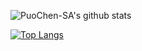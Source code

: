 
![PuoChen-SA's github stats](https://github-readme-stats.vercel.app/api?username=PuoChen-SA&show_icons=true)

[![Top Langs](https://github-readme-stats.vercel.app/api/top-langs/?username=PuoChen-SA&layout=compact)](https://github.com/PuoChen-SA)
